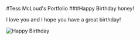#Tess McLoud's Portfolio
###Happy Birthday honey!

I love you and I hope you have a great birthday!

![Happy Birthday](http://giphy.com/embed/3o6gaW2l0FJB0jt7MY)
